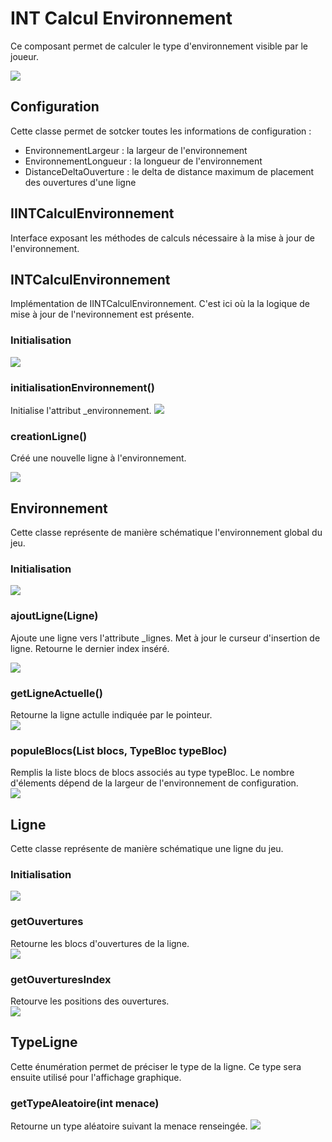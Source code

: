 # INT Calcul Environnement #

Ce composant permet de calculer le type d'environnement visible par le joueur. <br/>

![](INTCalculEnvironnement-class.png)

## Configuration ##

Cette classe permet de sotcker toutes les informations de configuration :
<UL>
	<li>EnvironnementLargeur : la largeur de l'environnement</li>
	<li>EnvironnementLongueur : la longueur de l'environnement</li>
	<li>DistanceDeltaOuverture : le delta de distance maximum de placement des ouvertures d'une ligne</li>
</UL>

## IINTCalculEnvironnement ##

Interface exposant les méthodes de calculs nécessaire à la mise à jour de l'environnement.

## INTCalculEnvironnement ##

Implémentation de IINTCalculEnvironnement. C'est ici où la la logique de mise à jour de l'nevironnement est présente.

### Initialisation ###
![](INTCalculEnvironnement-initialisation.png)

### initialisationEnvironnement() ###
Initialise l'attribut _environnement.
![](initialisationEnvironnement.png)

### creationLigne() ###
Créé une nouvelle ligne à l'environnement.

![](INTCalculEnvironnement-creationLigne.png)

## Environnement ##
Cette classe représente de manière schématique l'environnement global du jeu.

### Initialisation ###
![](environnement-initialisation.png)

### ajoutLigne(Ligne) ###
Ajoute une ligne vers l'attribute _lignes.
Met à jour le curseur d'insertion de ligne.
Retourne le dernier index inséré.

![](environnement-ajoutLigne.png)

### getLigneActuelle() ###
Retourne la ligne actulle indiquée par le pointeur.<br/>
![](environnement-getLigneActuelle.png)

### populeBlocs(List<Blocs> blocs, TypeBloc typeBloc) ###
Remplis la liste blocs de blocs associés au type typeBloc. Le nombre d'élements dépend de la largeur de l'environnement de configuration. <br/>
![](INTCalculEnvironnement-populeBlocs.png)

## Ligne ##
Cette classe représente de manière schématique une ligne du jeu.

### Initialisation ###
![](ligne-initialisation.png)

### getOuvertures ###
Retourne les blocs d'ouvertures de la ligne. <br/>
![](ligne-getOuvertures.png)

### getOuverturesIndex ###
Retourve les positions des ouvertures. <br/>
![](ligne-getOuvertureIndex.png)

## TypeLigne ##
Cette énumération permet de préciser le type de la ligne. Ce type sera ensuite utilisé pour l'affichage graphique.

### getTypeAleatoire(int menace) ###
Retourne un type aléatoire suivant la menace renseingée.
![](typeLigne-getTypeAleatoire.png)